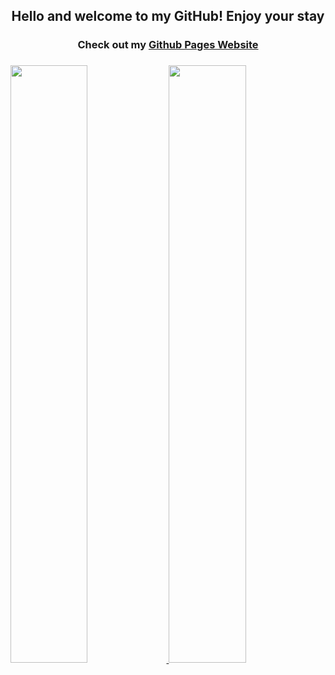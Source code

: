 <div align = "center">
  <h2>Hello and welcome to my GitHub! Enjoy your stay</h2>
  <h3>Check out my <a href = "https://taggagii.github.io/" target = "_blank">Github Pages Website</a><h3>

    
<p align="left">
  <a href="https://taggagii.github.io/">
  <img width="49.5%" src="https://github-readme-stats.vercel.app/api?username=Taggagii&show_icons=true&theme=gruvbox&hide_border=true" />
    <img width="49.5%" src="https://github-readme-streak-stats.herokuapp.com/?user=Taggagii&theme=gruvbox&hide_border=true" />
  </a>
</p>
<br>

<!-- [![Taggagii's Activity Graph](https://activity-graph.herokuapp.com/graph?username=Taggagii&theme=gruvbox&bg_color=282828&hide_border=true&line=d1a01f&point=c58545)](https://taggagii.github.io) -->
